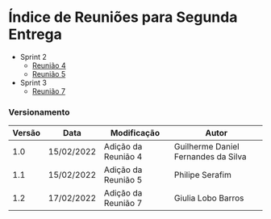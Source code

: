 # Índice de Reuniões para Segunda Entrega 

- Sprint 2
  - [Reunião 4](pages/ataReuniao/reuniao4.md)
  - [Reunião 5](pages/ataReuniao/reuniao6.md)
- Sprint 3
  - [Reunião 7](pages/ataReuniao/reuniao7.md)

### Versionamento

| Versão | Data       | Modificação             | Autor                        |
| ------ | ---------- | ----------------------- | ---------------------------- |
| 1.0    | 15/02/2022 | Adição da Reunião 4     | Guilherme Daniel Fernandes da Silva   |
| 1.1    | 15/02/2022 | Adição da Reunião 5     | Philipe Serafim              |
| 1.2    | 17/02/2022 | Adição da Reunião 7     | Giulia Lobo Barros           |
